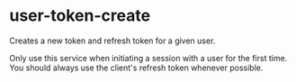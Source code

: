 # user-token-create

Creates a new token and refresh token for a given user.

Only use this service when initiating a session with a user for the first time. You should always use the client's refresh token whenever possible.
